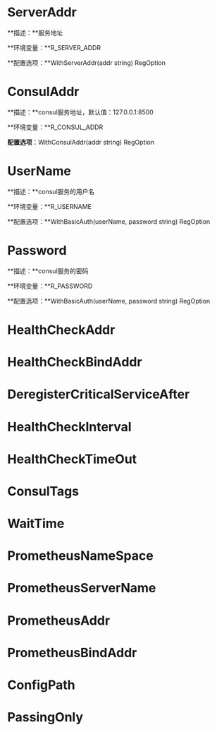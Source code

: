 # ServerAddr

**描述：**服务地址

**环境变量：**R_SERVER_ADDR

**配置选项：**WithServerAddr(addr string) RegOption

# ConsulAddr

**描述：**consul服务地址，默认值：127.0.0.1:8500

**环境变量：**R_CONSUL_ADDR

**配置选项**：WithConsulAddr(addr string) RegOption

# UserName

**描述：**consul服务的用户名

**环境变量：**R_USERNAME

**配置选项：**WithBasicAuth(userName, password string) RegOption

# Password

**描述：**consul服务的密码

**环境变量：**R_PASSWORD

**配置选项：**WithBasicAuth(userName, password string) RegOption

# HealthCheckAddr

# HealthCheckBindAddr

# DeregisterCriticalServiceAfter

# HealthCheckInterval

# HealthCheckTimeOut

# ConsulTags

# WaitTime

# PrometheusNameSpace

# PrometheusServerName

# PrometheusAddr

# PrometheusBindAddr

# ConfigPath

# PassingOnly